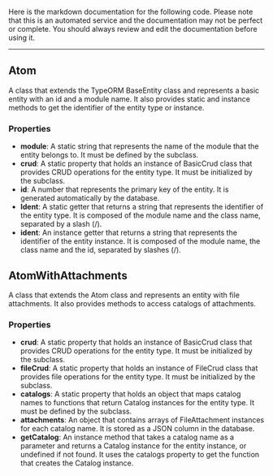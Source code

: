 Here is the markdown documentation for the following code. Please note that this is an automated service and the documentation may not be perfect or complete. You should always review and edit the documentation before using it.

---

## Atom

A class that extends the TypeORM BaseEntity class and represents a basic entity with an id and a module name. It also provides static and instance methods to get the identifier of the entity type or instance.

### Properties

- **module**: A static string that represents the name of the module that the entity belongs to. It must be defined by the subclass.
- **crud**: A static property that holds an instance of BasicCrud class that provides CRUD operations for the entity type. It must be initialized by the subclass.
- **id**: A number that represents the primary key of the entity. It is generated automatically by the database.
- **Ident**: A static getter that returns a string that represents the identifier of the entity type. It is composed of the module name and the class name, separated by a slash (/).
- **ident**: An instance getter that returns a string that represents the identifier of the entity instance. It is composed of the module name, the class name and the id, separated by slashes (/).

## AtomWithAttachments

A class that extends the Atom class and represents an entity with file attachments. It also provides methods to access catalogs of attachments.

### Properties

- **crud**: A static property that holds an instance of BasicCrud class that provides CRUD operations for the entity type. It must be initialized by the subclass.
- **fileCrud**: A static property that holds an instance of FileCrud class that provides file operations for the entity type. It must be initialized by the subclass.
- **catalogs**: A static property that holds an object that maps catalog names to functions that return Catalog instances for the entity type. It must be defined by the subclass.
- **attachments**: An object that contains arrays of FileAttachment instances for each catalog name. It is stored as a JSON column in the database.
- **getCatalog**: An instance method that takes a catalog name as a parameter and returns a Catalog instance for the entity instance, or undefined if not found. It uses the catalogs property to get the function that creates the Catalog instance.